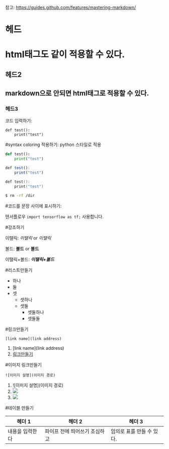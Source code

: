 참고: https://guides.github.com/features/mastering-markdown/


# 헤드
<h1> html태그도 같이 적용할 수 있다.</h1>

## 헤드2
<h2> markdown으로 안되면 html태그로 적용할 수 있다.</h2>

### 헤드3
코드 입력하기:  
```
def test():
    print("test")
```

#syntax coloring 적용하기: python 스타일로 적용
```python
def test():
    print("test")
```
```JavaScript
def test():
    print("test")
```
```C++
def test():
    print("test")
```

``` sh
$ rm -rf /dir
```


#코드를 문장 사이에 표시하기:

텐서플로우 `import tensorflow as tf;` 사용합니다.


#강조하기

이탤릭: *이탤릭* or _이탤릭_

볼드: **볼드** or __볼드__

이탤릭+볼드: **_이탤릭+볼드_**


#리스트만들기

- 하나
- 둘
- 셋
  - 셋하나
  - 셋둘
    - 셋둘하나
    - 셋둘둘


#링크만들기
```
[link name](link address)
```
1. [link name](link address)
2. <a href="./link address"> 링크만들기 </a>

#이미지 링크만들기

```
![이미지 설명](이미지 경로)
```
1. ![이미지 설명](이미지 경로)
2. <img src="이미지 경로" width = '숫자'>
3. <a href="이미지 클릭했을때 갈 링크주소"><img src="이미지 경로" width = '숫자'> </a>
   
#테이블 만들기

헤더 1 | 헤더 2| 헤더 3 
------- | ------- | ------- 
내용을 입력한다 | 파이프 전에 띄어쓰기 조심하고 | 임의로 표를 만들 수 있다.